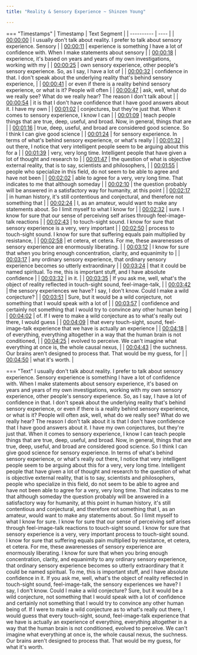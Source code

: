 ```yaml
---
title: "Reality & Sensory Experience ~ Shinzen Young"

---
```

=== "Timestamps"
    | Timestamp | Text Segment |
    | ---------- | ----  |
    | [00:00:00](https://www.youtube.com/watch?v=qbNHTDE1iYg&t=0) |  I usually don't talk about reality. I prefer to talk about sensory experience. Sensory |
    | [00:00:11](https://www.youtube.com/watch?v=qbNHTDE1iYg&t=11) |  experience is something I have a lot of confidence with. When I make statements about sensory |
    | [00:00:18](https://www.youtube.com/watch?v=qbNHTDE1iYg&t=18) |  experience, it's based on years and years of my own investigations, working with my |
    | [00:00:25](https://www.youtube.com/watch?v=qbNHTDE1iYg&t=25) |  own sensory experience, other people's sensory experience. So, as I say, I have a lot of |
    | [00:00:32](https://www.youtube.com/watch?v=qbNHTDE1iYg&t=32) |  confidence in that. I don't speak about the underlying reality that's behind sensory experience, |
    | [00:00:41](https://www.youtube.com/watch?v=qbNHTDE1iYg&t=41) |  or even if there is a reality behind sensory experience, or what is it? People will often |
    | [00:00:47](https://www.youtube.com/watch?v=qbNHTDE1iYg&t=47) |  ask, well, what do we really see? What do we really hear? The reason I don't talk about |
    | [00:00:54](https://www.youtube.com/watch?v=qbNHTDE1iYg&t=54) |  it is that I don't have confidence that I have good answers about it. I have my own |
    | [00:01:02](https://www.youtube.com/watch?v=qbNHTDE1iYg&t=62) |  conjectures, but they're just that. When it comes to sensory experience, I know I can |
    | [00:01:09](https://www.youtube.com/watch?v=qbNHTDE1iYg&t=69) |  teach people things that are true, deep, useful, and broad. Now, in general, things that are |
    | [00:01:16](https://www.youtube.com/watch?v=qbNHTDE1iYg&t=76) |  true, deep, useful, and broad are considered good science. So I think I can give good science |
    | [00:01:24](https://www.youtube.com/watch?v=qbNHTDE1iYg&t=84) |  for sensory experience. In terms of what's behind sensory experience, or what's really |
    | [00:01:32](https://www.youtube.com/watch?v=qbNHTDE1iYg&t=92) |  out there, I notice that very intelligent people seem to be arguing about this for a |
    | [00:01:39](https://www.youtube.com/watch?v=qbNHTDE1iYg&t=99) |  very, very long time. Intelligent people that have given a lot of thought and research to |
    | [00:01:47](https://www.youtube.com/watch?v=qbNHTDE1iYg&t=107) |  the question of what is objective external reality, that is to say, scientists and philosophers, |
    | [00:01:55](https://www.youtube.com/watch?v=qbNHTDE1iYg&t=115) |  people who specialize in this field, do not seem to be able to agree and have not been |
    | [00:02:02](https://www.youtube.com/watch?v=qbNHTDE1iYg&t=122) |  able to agree for a very, very long time. That indicates to me that although someday |
    | [00:02:10](https://www.youtube.com/watch?v=qbNHTDE1iYg&t=130) |  the question probably will be answered in a satisfactory way for humanity, at this point |
    | [00:02:17](https://www.youtube.com/watch?v=qbNHTDE1iYg&t=137) |  in human history, it's still contentious and conjectural, and therefore not something that |
    | [00:02:24](https://www.youtube.com/watch?v=qbNHTDE1iYg&t=144) |  I, as an amateur, would want to make any statements about. So I limit myself to what I know for |
    | [00:02:32](https://www.youtube.com/watch?v=qbNHTDE1iYg&t=152) |  sure. I know for sure that our sense of perceiving self arises through feel-image-talk reactions |
    | [00:02:43](https://www.youtube.com/watch?v=qbNHTDE1iYg&t=163) |  to touch-sight sound. I know for sure that sensory experience is a very, very important |
    | [00:02:50](https://www.youtube.com/watch?v=qbNHTDE1iYg&t=170) |  process to touch-sight sound. I know for sure that suffering equals pain multiplied by resistance, |
    | [00:02:58](https://www.youtube.com/watch?v=qbNHTDE1iYg&t=178) |  et cetera, et cetera. For me, these awarenesses of sensory experience are enormously liberating. |
    | [00:03:12](https://www.youtube.com/watch?v=qbNHTDE1iYg&t=192) |  I know for sure that when you bring enough concentration, clarity, and equanimity to |
    | [00:03:17](https://www.youtube.com/watch?v=qbNHTDE1iYg&t=197) |  any ordinary sensory experience, that ordinary sensory experience becomes so utterly extraordinary |
    | [00:03:24](https://www.youtube.com/watch?v=qbNHTDE1iYg&t=204) |  that it could be named spiritual. To me, this is important stuff, and I have absolute confidence |
    | [00:03:32](https://www.youtube.com/watch?v=qbNHTDE1iYg&t=212) |  in it. |
    | [00:03:35](https://www.youtube.com/watch?v=qbNHTDE1iYg&t=215) |  If you ask me, well, what's the object of reality reflected in touch-sight sound, feel-image-talk, |
    | [00:03:42](https://www.youtube.com/watch?v=qbNHTDE1iYg&t=222) |  the sensory experiences we have? I say, I don't know. Could I make a wild conjecture? |
    | [00:03:51](https://www.youtube.com/watch?v=qbNHTDE1iYg&t=231) |  Sure, but it would be a wild conjecture, not something that I would speak with a lot of |
    | [00:03:57](https://www.youtube.com/watch?v=qbNHTDE1iYg&t=237) |  confidence and certainly not something that I would try to convince any other human being |
    | [00:04:02](https://www.youtube.com/watch?v=qbNHTDE1iYg&t=242) |  of. If I were to make a wild conjecture as to what's really out there, I would guess |
    | [00:04:09](https://www.youtube.com/watch?v=qbNHTDE1iYg&t=249) |  that every touch-sight, sound, feel-image-talk experience that we have is actually an experience |
    | [00:04:18](https://www.youtube.com/watch?v=qbNHTDE1iYg&t=258) |  of everything, everything altogether in a way that the human brain is not conditioned, |
    | [00:04:25](https://www.youtube.com/watch?v=qbNHTDE1iYg&t=265) |  evolved to perceive. We can't imagine what everything at once is, the whole causal nexus, |
    | [00:04:43](https://www.youtube.com/watch?v=qbNHTDE1iYg&t=283) |  the suchness. Our brains aren't designed to process that. That would be my guess, for |
    | [00:04:50](https://www.youtube.com/watch?v=qbNHTDE1iYg&t=290) |  what it's worth. |

=== "Text"
     I usually don't talk about reality. I prefer to talk about sensory experience. Sensory experience is something I have a lot of confidence with. When I make statements about sensory experience, it's based on years and years of my own investigations, working with my own sensory experience, other people's sensory experience. So, as I say, I have a lot of confidence in that. I don't speak about the underlying reality that's behind sensory experience, or even if there is a reality behind sensory experience, or what is it? People will often ask, well, what do we really see? What do we really hear? The reason I don't talk about it is that I don't have confidence that I have good answers about it. I have my own conjectures, but they're just that. When it comes to sensory experience, I know I can teach people things that are true, deep, useful, and broad. Now, in general, things that are true, deep, useful, and broad are considered good science. So I think I can give good science for sensory experience. In terms of what's behind sensory experience, or what's really out there, I notice that very intelligent people seem to be arguing about this for a very, very long time. Intelligent people that have given a lot of thought and research to the question of what is objective external reality, that is to say, scientists and philosophers, people who specialize in this field, do not seem to be able to agree and have not been able to agree for a very, very long time. That indicates to me that although someday the question probably will be answered in a satisfactory way for humanity, at this point in human history, it's still contentious and conjectural, and therefore not something that I, as an amateur, would want to make any statements about. So I limit myself to what I know for sure. I know for sure that our sense of perceiving self arises through feel-image-talk reactions to touch-sight sound. I know for sure that sensory experience is a very, very important process to touch-sight sound. I know for sure that suffering equals pain multiplied by resistance, et cetera, et cetera. For me, these awarenesses of sensory experience are enormously liberating. I know for sure that when you bring enough concentration, clarity, and equanimity to any ordinary sensory experience, that ordinary sensory experience becomes so utterly extraordinary that it could be named spiritual. To me, this is important stuff, and I have absolute confidence in it. If you ask me, well, what's the object of reality reflected in touch-sight sound, feel-image-talk, the sensory experiences we have? I say, I don't know. Could I make a wild conjecture? Sure, but it would be a wild conjecture, not something that I would speak with a lot of confidence and certainly not something that I would try to convince any other human being of. If I were to make a wild conjecture as to what's really out there, I would guess that every touch-sight, sound, feel-image-talk experience that we have is actually an experience of everything, everything altogether in a way that the human brain is not conditioned, evolved to perceive. We can't imagine what everything at once is, the whole causal nexus, the suchness. Our brains aren't designed to process that. That would be my guess, for what it's worth.